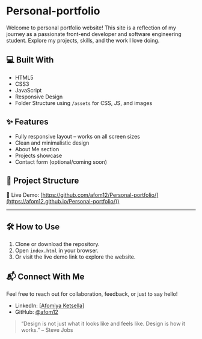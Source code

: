 # Personal-portfolio

Welcome to personal portfolio website! This site is a reflection of my journey as a passionate front-end developer and software engineering student. Explore my projects, skills, and the work I love doing.
 

## 💻 Built With

- HTML5
- CSS3
- JavaScript
- Responsive Design
- Folder Structure using `/assets` for CSS, JS, and images


## ✨ Features

- Fully responsive layout – works on all screen sizes
- Clean and minimalistic design
- About Me section
- Projects showcase
- Contact form (optional/coming soon)

## 📁 Project Structure

🔗 Live Demo: [https://github.com/afom12/Personal-portfolio/](https://afom12.github.io/Personal-portfolio/))

__________________________________________________________________________________________________________________________________
## 🛠 How to Use

1. Clone or download the repository.
2. Open `index.html` in your browser.
3. Or visit the live demo link to explore the website.

## 📬 Connect With Me

Feel free to reach out for collaboration, feedback, or just to say hello!

- LinkedIn: [[Afomiya Ketsella](https://www.linkedin.com/in/afom12/)]
- GitHub: [@afom12](https://github.com/afom12)

> “Design is not just what it looks like and feels like. Design is how it works.” – Steve Jobs
